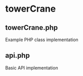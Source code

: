 # towerCrane

## towerCrane.php

Example PHP class implementation

## api.php

Basic API implementation
